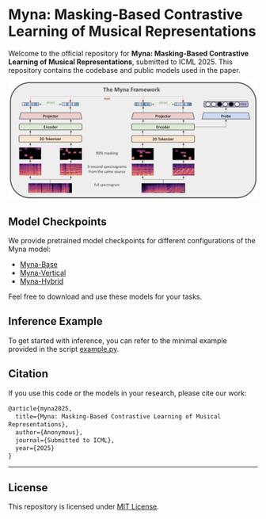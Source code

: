 # Myna: Masking-Based Contrastive Learning of Musical Representations

Welcome to the official repository for **Myna: Masking-Based Contrastive Learning of Musical Representations**, submitted to ICML 2025. This repository contains the codebase and public models used in the paper.

![The Myna Framework](https://raw.githubusercontent.com/ghost-signal/myna/refs/heads/main/static/framework.png)

## Model Checkpoints

We provide pretrained model checkpoints for different configurations of the Myna model:

- [Myna-Base](https://drive.google.com/file/d/1JZgR9zqTHz7a0To4X6PWHOuOlM8DBwvL/view?usp=sharing)  
- [Myna-Vertical](https://drive.google.com/file/d/1C8ZjL29Y_GII1v808x0k0-tv5rR7GWGA/view?usp=sharing)  
- [Myna-Hybrid](https://drive.google.com/file/d/1-U4BmDVOf2kllsXY0H3R1GNat9kZaWrp/view?usp=sharing)  

Feel free to download and use these models for your tasks.

## Inference Example

To get started with inference, you can refer to the minimal example provided in the script [example.py](https://github.com/ghost-signal/myna/blob/main/example.py).


## Citation

If you use this code or the models in your research, please cite our work:

```
@article{myna2025,
  title={Myna: Masking-Based Contrastive Learning of Musical Representations},
  author={Anonymous},
  journal={Submitted to ICML},
  year={2025}
}
```

---

## License

This repository is licensed under [MIT License](https://mit-license.org/).
